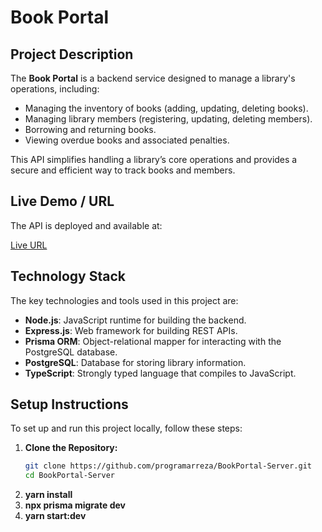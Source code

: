 # Book Portal

## Project Description
The **Book Portal** is a backend service designed to manage a library's operations, including:

- Managing the inventory of books (adding, updating, deleting books).
- Managing library members (registering, updating, deleting members).
- Borrowing and returning books.
- Viewing overdue books and associated penalties.

This API simplifies handling a library’s core operations and provides a secure and efficient way to track books and members.

## Live Demo / URL
The API is deployed and available at:

[Live URL](https://bookportalserver.vercel.app)

## Technology Stack
The key technologies and tools used in this project are:

- **Node.js**: JavaScript runtime for building the backend.
- **Express.js**: Web framework for building REST APIs.
- **Prisma ORM**: Object-relational mapper for interacting with the PostgreSQL database.
- **PostgreSQL**: Database for storing library information.
- **TypeScript**: Strongly typed language that compiles to JavaScript.

## Setup Instructions
To set up and run this project locally, follow these steps:

1. **Clone the Repository:**
   ```bash
   git clone https://github.com/programarreza/BookPortal-Server.git
   cd BookPortal-Server

2. **yarn install**
3. **npx prisma migrate dev**
4. **yarn start:dev**
